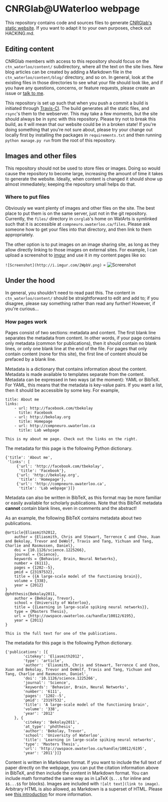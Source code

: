CNRGlab@UWaterloo webpage
=========================

This repository contains code and sources files
to generate [CNRGlab's static website](http://compneuro.uwaterloo.ca/).
If you want to adapt it to your own purposes,
check out HACKING.md.

Editing content
---------------

CNRGlab members with access to this repository
should focus on the `ctn_waterloo/content/` subdirectory,
where all the text on the site lives.
New blog articles can be created by adding
a Markdown file in the `ctn_waterloo/content/blog/` directory,
and so on. In general, look at the existing
files in those directories to see what your file
should look like, and if you have any questions, concerns,
or feature requests, please create an issue
or [talk to me](mailto:tbekolay@gmail.com).

This repository is set up such that when you
push a commit a build is initiated through
[Travis-CI](https://travis-ci.org/ctn-waterloo/website).
The build generates all the static files,
and ``rsync``'s them to the webserver.
This may take a few moments,
but the site should always be in sync with this repository.
Please try not to break this build,
as it will mean that our website could be in a broken state!
If you're doing something that you're not sure about,
please try your change out locally first
by installing the packages in `requirements.txt`
and then running `python manage.py run`
from the root of this repository.

Images and other files
----------------------

This repository should not be used to store
files or images. Doing so would cause the repository
to become large, increasing the amount of time
it takes to generate the website.
Ideally, when content is changed it should show up
almost immediately; keeping the repository
small helps do that.

### Where to put files

Obviously we want plenty of images and other files on the site.
The best place to put them is on the same server,
just not in the git repository.
Currently, the `files/` directory
in `cnrglab`'s home on WatArts
is symlinked such that it is accessible
at `compneuro.uwaterloo.ca/files`.
Please ask someone how to get your files
into that directory, and then link
to them appropriately.

The other option is to put images on an image sharing site,
as long as they allow directly linking to those images on external sites.
For example, I can upload a screenshot to [imgur](http://imgur.com/)
and use it in my content pages like so:

`![Screenshot](http://i.imgur.com/2WpbV.png)` = ![Screenshot](http://i.imgur.com/2WpbV.png)

Under the hood
--------------

In general, you shouldn't need to read past this.
The content in `ctn_waterloo/content/` should be straightforward
to edit and add to; if you disagree,
please say something rather than read any further!
However, if you're curious...

### How pages work

Pages consist of two sections: metadata and content.
The first blank line separates the metadata from content.
In other words, if your page contains only metadata
(common for publications), then it should contain no blank lines,
or only one blank line at the end of the file.
For pages that only contain content (none for this site),
the first line of content should be prefaced by a blank line.

Metadata is a dictionary that contains
information about the content.
Metadata is made available to templates separate from the content.
Metadata can be expressed in two ways (at the moment): YAML or BibTeX.
For YAML, this means that the metadata is key-value pairs.
If you want a list, then it should be accessible by some key.
For example,

    title: About me
    links:
        - url: http://facebook.com/tbekolay
          title: Facebook
        - url: http://bekolay.org
          title: Homepage
        - url: http://compneuro.uwaterloo.ca
          title: Lab webpage

    This is my about me page. Check out the links on the right.

The metadata for this page is the following Python dictionary.

    {'title': 'About me',
     'links': [
         {'url': 'http://facebook.com/tbekolay',
          'title': 'Facebook'},
         {'url: 'http://bekolay.org',
          'title': 'Homepage'},
         {'url': 'http://compneuro.uwaterloo.ca',
          'title': 'Lab webpage'}]}

Metadata can also be written in BibTeX, as this format
may be more familiar or easily available for scholarly publications.
Note that this BibTeX metadata **cannot** contain blank lines,
even in comments and the abstract!

As an example, the following BibTeX contains metadata
about two publications.

    @article{Eliasmith2012,
        author = {Eliasmith, Chris and Stewart, Terrence C and Choo, Xuan and Bekolay, Trevor and DeWolf, Travis and Tang, Yichuan and Tang, Charlie and Rasmussen, Daniel},
        doi = {10.1126/science.1225266},
        journal = {Science},
        keywords = {Behavior, Brain, Neural Networks},
        number = {6111},
        pages = {1202--5},
        pmid = {23197532},
        title = {{A large-scale model of the functioning brain}},
        volume = {338},
        year = {2012}
    }
    @phdthesis{Bekolay2011,
        author = {Bekolay, Trevor},
        school = {University of Waterloo},
        title = {{Learning in large-scale spiking neural networks}},
        type = {Masters Thesis},
        url = {http://uwspace.uwaterloo.ca/handle/10012/6195},
        year = {2011}
    }

    This is the full text for one of the publications.

The metadata for this page is the following Python dictionary.

    {'publications': [{
            'citekey': 'Eliasmith2012',
            'type': 'article',
            'author': 'Eliasmith, Chris and Stewart, Terrence C and Choo, Xuan and Bekolay, Trevor and DeWolf, Travis and Tang, Yichuan and Tang, Charlie and Rasmussen, Daniel',
            'doi': '10.1126/science.1225266',
            'journal': 'Science',
            'keywords': 'Behavior, Brain, Neural Networks',
            'number': '6111',
            'pages': '1202--5',
            'pmid': '23197532',
            'title': 'A large-scale model of the functioning brain',
            'volume': '338',
            'year': '2012'
        }, {
            'citekey': 'Bekolay2011',
            'at_type': 'phdthesis',
            'author': 'Bekolay, Trevor',
            'school': 'University of Waterloo',
            'title': 'Learning in large-scale spiking neural networks',
            'type': 'Masters Thesis',
            'url': 'http://uwspace.uwaterloo.ca/handle/10012/6195',
            'year': '2011'}]}

Content is written in Markdown format.
If you want to include the full text of paper
directly on the webpage,
you can put the citation information above in BibTeX,
and then include the content in Markdown format.
You can include math formatted the same way as in LaTeX
(`$...$` for inline and `$$...$$` for blocks).
Images are included with `![alt text](link to image)`.
Arbitrary HTML is also allowed, as Markdown
is a superset of HTML.
Please see
[this introduction](http://daringfireball.net/projects/markdown/basics)
for more information.

